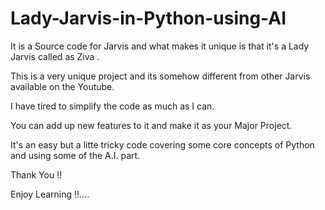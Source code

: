 # Lady-Jarvis-in-Python-using-AI
It is a Source code for Jarvis and what makes it unique is that it's a Lady Jarvis called as Ziva .

This is a very unique project and its somehow different from other Jarvis available on the Youtube.

I have tired to simplify the code as much as I can.

You can add up new features to it and make it as your Major Project.

It's an easy but a litte tricky code covering some core concepts of Python and using some of the A.I. part.

Thank You !!

Enjoy Learning !!....
